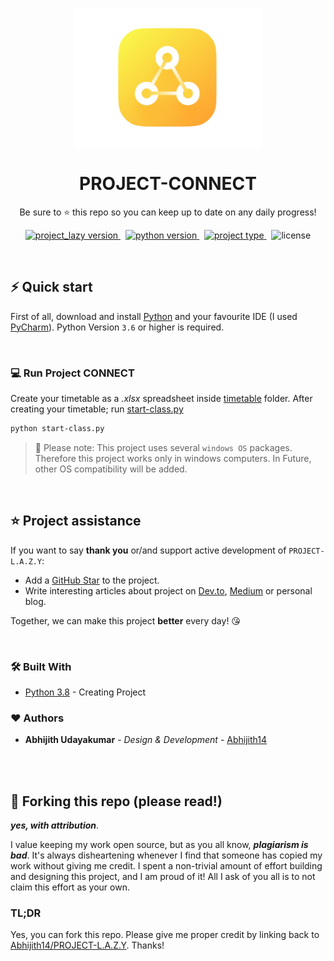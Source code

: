 <p align="center">
<img src='readme_assets/logo.png' align="center" width=300>
</p>
<h1 align="center">
  PROJECT-CONNECT
</h1>

<p align="center">
  Be sure to ⭐ this repo so you can keep up to date on any daily progress!
</p>

<p align="center">
<a href="https://github.com/Abhijith14/PROJECT-L.A.Z.Y/" target="_blank">
    <img src="https://img.shields.io/badge/version-v1.1.0-blue?style=for-the-badge&logo=none" alt="project_lazy version" />
</a>&nbsp;
<a href="https://www.python.org/" target="_blank">
    <img src="https://img.shields.io/badge/PYTHON-3.6+-00ADD8?style=for-the-badge&logo=python" alt="python version" />
</a>&nbsp;
<a href="https://github.com/Abhijith14/PROJECT-L.A.Z.Y" target="_blank">
    <img src="https://img.shields.io/badge/Project Type-PYTHON SCRIPT-success?style=for-the-badge&logo=none" alt="project type" />
</a>&nbsp;
<img src="https://img.shields.io/badge/license-GNU v3.0-red?style=for-the-badge&logo=none" alt="license" />
</p>

<br>

## ⚡️ Quick start

First of all, download and install [Python](https://www.python.org/downloads/) and your favourite IDE (I used [PyCharm](https://www.jetbrains.com/pycharm/download/#section=windows)). Python Version `3.6` or higher is required.

<br>

### 💻 Run Project CONNECT

Create your timetable as a *.xlsx* spreadsheet inside [timetable](TimeTable/) folder. After creating your timetable; run [start-class.py](start-class.py)

```bash
python start-class.py
```

> 🔔 Please note: This project uses several `windows OS` packages. Therefore this project works only in windows computers. In Future, other OS compatibility will be added.

<br>


## ⭐️ Project assistance

If you want to say **thank you** or/and support active development of `PROJECT-L.A.Z.Y`:

- Add a [GitHub Star](https://github.com/Abhijith14/Cowin-Scrape) to the project.
- Write interesting articles about project on [Dev.to](https://dev.to/), [Medium](https://medium.com/) or personal blog.

Together, we can make this project **better** every day! 😘

<br>

### 🛠️ Built With

* [Python 3.8](https://www.python.org/) - Creating Project


### ❤️ Authors

* **Abhijith Udayakumar** - *Design & Development* - [Abhijith14](https://github.com/Abhijith14)

<br>
<br>

## 🚨 Forking this repo (please read!)

_**yes, with attribution**_.

I value keeping my work open source, but as you all know, _**plagiarism is bad**_. It's always disheartening whenever I find that someone has copied my work without giving me credit. I spent a non-trivial amount of effort building and designing this project, and I am proud of it! All I ask of you all is to not claim this effort as your own.


### TL;DR

Yes, you can fork this repo. Please give me proper credit by linking back to [Abhijith14/PROJECT-L.A.Z.Y](https://github.com/Abhijith14/PROJECT-L.A.Z.Y). Thanks!
